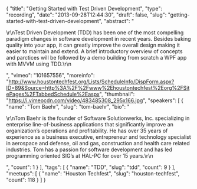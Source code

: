 {
  "title": "Getting Started with Test Driven Development",
  "type": "recording",
  "date": "2013-09-28T12:44:30",
  "draft": false,
  "slug": "getting-started-with-test-driven-development",
  "abstract": "<p>\r\nTest Driven Development (TDD) has been one of the most compelling paradigm changes in software development in recent years. Besides baking quality into your app, it can greatly improve the overall design making it easier to maintain and extend. A brief introductory overview of concepts and parctices will be followed by a demo building from scratch a WPF app with MVVM using TDD.\r\n</p>",
  "vimeo": "101657556",
  "moreinfo": "http://www.houstontechfest.org/Lists/ScheduleInfo/DispForm.aspx?ID=89&Source=http%3A%2F%2Fwww%2Ehoustontechfest%2Eorg%2FSitePages%2FTabbedSchedule%2Easpx",
  "thumbnail": "https://i.vimeocdn.com/video/483485308_295x166.jpg",
  "speakers": [
    {
      "name": "Tom Baehr",
      "slug": "tom-baehr",
      "bio": "<p>\r\nTom Baehr is the founder of Software Solutionwerks, Inc. specializing in enterprise line-of-business applications that significantly improve an organization’s operations and profitability. He has over 35 years of experience as a business executive, entrepreneur and technology specialist in aerospace and defense, oil and gas, construction and health care related industries. Tom has a passion for software development and has led programming oriented SIG’s at HAL-PC for over 15 years.\r\n</p>",
      "count": 1
    }
  ],
  "tags": [
    {
      "name": "TDD",
      "slug": "tdd",
      "count": 9
    }
  ],
  "meetups": [
    {
      "name": "Houston Techfest",
      "slug": "houston-techfest",
      "count": 118
    }
  ]
}